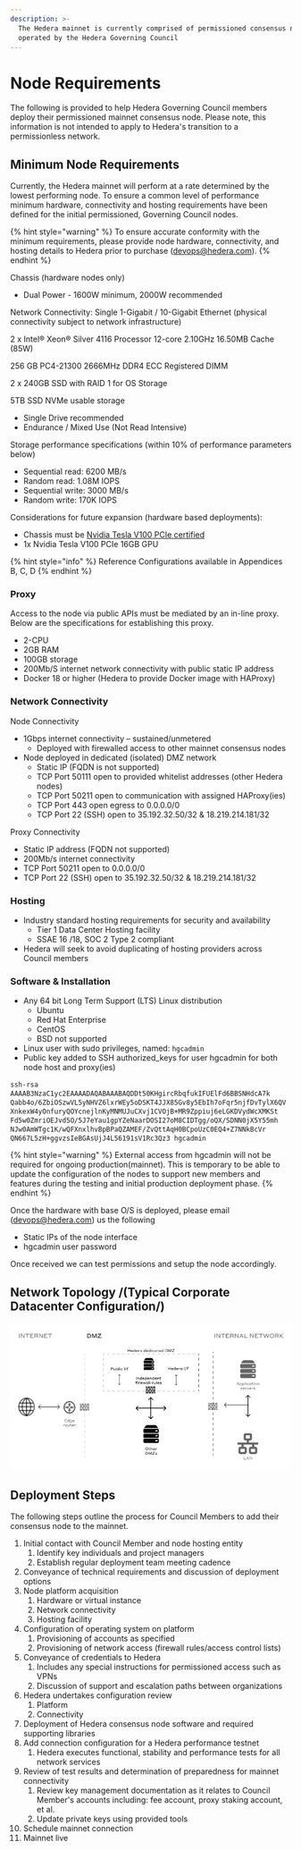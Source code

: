 ```yaml
---
description: >-
  The Hedera mainnet is currently comprised of permissioned consensus nodes
  operated by the Hedera Governing Council
---
```


# Node Requirements

The following is provided to help Hedera Governing Council members deploy their permissioned mainnet consensus node. Please note, this information is not intended to apply to Hedera's transition to a permissionless network.

## Minimum Node Requirements

Currently, the Hedera mainnet will perform at a rate determined by the lowest performing node. To ensure a common level of performance minimum hardware, connectivity and hosting requirements have been defined for the initial permissioned, Governing Council nodes.

{% hint style="warning" %}
To ensure accurate conformity with the minimum requirements, please provide node hardware, connectivity, and hosting details to Hedera prior to purchase \(devops@hedera.com\).
{% endhint %}

Chassis \(hardware nodes only\)

* Dual Power - 1600W minimum, 2000W recommended

Network Connectivity: Single 1-Gigabit / 10-Gigabit Ethernet \(physical connectivity subject to network infrastructure\)

2 x Intel® Xeon® Silver 4116 Processor 12-core 2.10GHz 16.50MB Cache \(85W\)

256 GB PC4-21300 2666MHz DDR4 ECC Registered DIMM

2 x 240GB SSD with RAID 1 for OS Storage

5TB SSD NVMe usable storage

* Single Drive recommended
* Endurance / Mixed Use \(Not Read Intensive\)

Storage performance specifications \(within 10% of performance parameters below\)

* Sequential read: 6200 MB/s
* Random read: 1.08M IOPS
* Sequential write: 3000 MB/s
* Random write: 170K IOPS

Considerations for future expansion \(hardware based deployments\):

* Chassis must be [Nvidia Tesla V100 PCIe certified](https://www.nvidia.com/en-us/data-center/tesla/tesla-qualified-servers-catalog/)
* 1x Nvidia Tesla V100 PCIe 16GB GPU

{% hint style="info" %}
Reference Configurations available in Appendices B, C, D
{% endhint %}

### Proxy

Access to the node via public APIs must be mediated by an in-line proxy. Below are the specifications for establishing this proxy.

* 2-CPU
* 2GB RAM
* 100GB storage
* 200Mb/S internet network connectivity with public static IP address
* Docker 18 or higher \(Hedera to provide Docker image with HAProxy\)

### Network Connectivity

Node Connectivity

* 1Gbps internet connectivity – sustained/unmetered
  * Deployed with firewalled access to other mainnet consensus nodes
* Node deployed in dedicated \(isolated\) DMZ network
  * Static IP \(FQDN is not supported\)
  * TCP Port 50111 open to provided whitelist addresses \(other Hedera nodes\)
  * TCP Port 50211 open to communication with assigned HAProxy\(ies\)
  * TCP Port 443 open egress to 0.0.0.0/0
  * TCP Port 22 \(SSH\) open to 35.192.32.50/32 & 18.219.214.181/32

Proxy Connectivity

* Static IP address \(FQDN not supported\)
* 200Mb/s internet connectivity
* TCP Port 50211 open to 0.0.0.0/0
* TCP Port 22 \(SSH\) open to 35.192.32.50/32 & 18.219.214.181/32

### Hosting

* Industry standard hosting requirements for security and availability
  * Tier 1 Data Center Hosting facility
  * SSAE 16 /18, SOC 2 Type 2 compliant
* Hedera will seek to avoid duplicating of hosting providers across Council members

### Software & Installation

* Any 64 bit Long Term Support \(LTS\) Linux distribution
  * Ubuntu
  * Red Hat Enterprise
  * CentOS
  * BSD not supported
* Linux user with sudo privileges, named: `hgcadmin` 
* Public key added to SSH authorized\_keys for user hgcadmin for both node host and proxy\(ies\)

```text
ssh-rsa AAAAB3NzaC1yc2EAAAADAQABAAABAQDDt50KHgircRbqfukIFUElFd6BBSNHdcA7k Qabb4o/6ZbiOSzwVL5yNHVZ6lxrWEy5oDSKT4JJX85Gv8y5EbIh7oFqr5njfDvTylX6QV XnkexW4yOnfuryQOYcnejlnKyMNMUJuCXvj1CVOjB+MR9Zppiuj6eLGKDVydWcXMKSt Fd5w0ZmriOEJvd5O/5J7eYau1gpYZeNaarDOSI27oM8CIDTgg/oQX/SDNN0jX5Y55mh NJw0AmWTgc1K/wQFXnxlhvBpBPaQZAMEF/ZvQttAqH0BCpoUzC0EQ4+Z7NNkBcVr QN667L5zH+ggvzsIeBGAsUjJ4L56191sV1Rc3Qz3 hgcadmin
```

{% hint style="warning" %}
External access from hgcadmin will not be required for ongoing production\(mainnet\). This is temporary to be able to update the configuration of the nodes to support new members and features during the testing and initial production deployment phase.
{% endhint %}

Once the hardware with base O/S is deployed, please email \(devops@hedera.com\) us the following

* Static IPs of the node interface
* hgcadmin user password

Once received we can test permissions and setup the node accordingly.

## Network Topology /\(Typical Corporate Datacenter Configuration/\)

![](../../../.gitbook/assets/network-topology.jpg)

## Deployment Steps

The following steps outline the process for Council Members to add their consensus node to the mainnet.

1. Initial contact with Council Member and node hosting entity
   1. Identify key individuals and project managers
   2. Establish regular deployment team meeting cadence
2. Conveyance of technical requirements and discussion of deployment options
3. Node platform acquisition
   1. Hardware or virtual instance
   2. Network connectivity
   3. Hosting facility
4. Configuration of operating system on platform
   1. Provisioning of accounts as specified
   2. Provisioning of network access \(firewall rules/access control lists\)
5. Conveyance of credentials to Hedera
   1. Includes any special instructions for permissioned access such as VPNs
   2. Discussion of support and escalation paths between organizations
6. Hedera undertakes configuration review
   1. Platform
   2. Connectivity
7. Deployment of Hedera consensus node software and required supporting libraries
8. Add connection configuration for a Hedera performance testnet
   1. Hedera executes functional, stability and performance tests for all network services
9. Review of test results and determination of preparedness for mainnet connectivity
   1. Review key management documentation as it relates to Council Member's accounts including: fee account, proxy staking account, et al.
   2. Update private keys using provided tools
10. Schedule mainnet connection
11. Mainnet live

